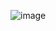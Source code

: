 ![image](https://github.com/Jensolik/Directory/assets/84877865/d07446af-2643-4c39-b01e-99b31f0de2df)
